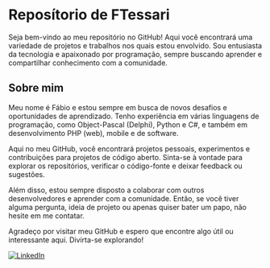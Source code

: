 <!DOCTYPE html>
<html>
<body>
  <h1>Reposítorio de FTessari</h1>
  <p>Seja bem-vindo ao meu repositório no GitHub! Aqui você encontrará uma variedade de projetos e trabalhos nos quais estou envolvido. Sou entusiasta da tecnologia e apaixonado por programação, sempre buscando aprender e compartilhar conhecimento com a comunidade.</p>
  <h2>Sobre mim</h2>
  <p>Meu nome é Fábio e estou sempre em busca de novos desafios e oportunidades de aprendizado. Tenho experiência em várias linguagens de programação, como Object-Pascal (Delphi), Python e C#, e também em desenvolvimento PHP (web), mobile e de software.</p>
  <p>Aqui no meu GitHub, você encontrará projetos pessoais, experimentos e contribuições para projetos de código aberto. Sinta-se à vontade para explorar os repositórios, verificar o código-fonte e deixar feedback ou sugestões.</p>
  <p>Além disso, estou sempre disposto a colaborar com outros desenvolvedores e aprender com a comunidade. Então, se você tiver alguma pergunta, ideia de projeto ou apenas quiser bater um papo, não hesite em me contatar.</p>
  <p>Agradeço por visitar meu GitHub e espero que encontre algo útil ou interessante aqui. Divirta-se explorando!</p>
</body>
</html>

[![LinkedIn](https://img.shields.io/badge/LinkedIn-0077B5?style=for-the-badge&logo=linkedin&logoColor=white)](https://www.linkedin.com/in/fabiotessari/)
<!--
**ftessari/ftessari** is a ✨ _special_ ✨ repository because its `README.md` (this file) appears on your GitHub profile.

Here are some ideas to get you started:

- 🔭 I’m currently working on ...
- 🌱 I’m currently learning ...
- 👯 I’m looking to collaborate on ...
- 🤔 I’m looking for help with ...
- 💬 Ask me about ...
- 📫 How to reach me: ...
- 😄 Pronouns: ...
- ⚡ Fun fact: ...
-->
